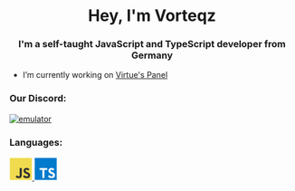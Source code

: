 <h1 align="center">Hey, I'm Vorteqz</h1>
<h3 align="center">I'm a self-taught JavaScript and TypeScript developer from Germany</h3>

- I’m currently working on [Virtue's Panel](https://discord.gg/emulator)

<h3 align="left">Our Discord:</h3>
<p align="left">
  <a href="https://discord.gg/emulator" target="blank"><img align="center" src="https://raw.githubusercontent.com/rahuldkjain/github-profile-readme-generator/master/src/images/icons/Social/discord.svg" alt="emulator" height="30" width="40" /></a>
</p>

<h3 align="left">Languages:</h3>
<p align="left"> 
  <a href="https://developer.mozilla.org/en-US/docs/Web/JavaScript" target="_blank" rel="noreferrer"> 
    <img src="https://raw.githubusercontent.com/devicons/devicon/master/icons/javascript/javascript-original.svg" alt="javascript" width="40" height="40"/> 
  </a> 
  <a href="https://www.typescriptlang.org/" target="_blank" rel="noreferrer"> 
    <img src="https://raw.githubusercontent.com/devicons/devicon/master/icons/typescript/typescript-original.svg" alt="typescript" width="40" height="40"/> 
  </a> 
</p>
